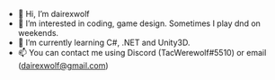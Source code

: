 - 👋 Hi, I’m dairexwolf
- 👀 I’m interested in coding, game design. Sometimes I play dnd on weekends.
- 🌱 I’m currently learning С#, .NET and Unity3D.
- 📫 You can contact me using Discord (TacWerewolf#5510) or email (dairexwolf@gmail.com)


